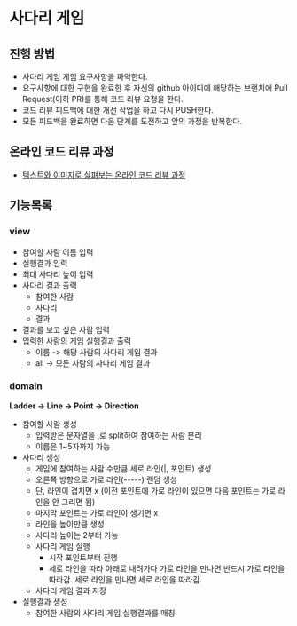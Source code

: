 # 사다리 게임
## 진행 방법
* 사다리 게임 게임 요구사항을 파악한다.
* 요구사항에 대한 구현을 완료한 후 자신의 github 아이디에 해당하는 브랜치에 Pull Request(이하 PR)를 통해 코드 리뷰 요청을 한다.
* 코드 리뷰 피드백에 대한 개선 작업을 하고 다시 PUSH한다.
* 모든 피드백을 완료하면 다음 단계를 도전하고 앞의 과정을 반복한다.

## 온라인 코드 리뷰 과정
* [텍스트와 이미지로 살펴보는 온라인 코드 리뷰 과정](https://github.com/nextstep-step/nextstep-docs/tree/master/codereview)

## 기능목록

### view
- 참여할 사람 이름 입력
- 실행결과 입력
- 최대 사다리 높이 입력
- 사다리 결과 출력
  - 참여한 사람
  - 사다리
  - 결과
- 결과를 보고 싶은 사람 입력
- 입력한 사람의 게임 실행결과 출력
  - 이름 -> 해당 사람의 사다리 게임 결과 
  - all -> 모든 사람의 사다리 게임 결과

### domain
**Ladder -> Line -> Point -> Direction**
- 참여할 사람 생성
  - 입력받은 문자열을 ,로 split하여 참여하는 사람 분리
  - 이름은 1~5자까지 가능
- 사다리 생성
  - 게임에 참여하는 사람 수만큼 세로 라인(|, 포인트) 생성
  - 오른쪽 방향으로 가로 라인(-----) 랜덤 생성 
  - 단, 라인이 겹치면 x (이전 포인트에 가로 라인이 있으면 다음 포인트는 가로 라인을 안 그리면 됨)
  - 마지막 포인트는 가로 라인이 생기면 x
  - 라인을 높이만큼 생성
  - 사다리 높이는 2부터 가능
  - 사다리 게임 실행
    - 시작 포인트부터 진행
    - 세로 라인을 따라 아래로 내려가다 가로 라인을 만나면 반드시 가로 라인을 따라감. 세로 라인을 만나면 세로 라인을 따라감.
  - 사다리 게임 결과 저장
- 실행결과 생성
  - 참여한 사람의 사다리 게임 실행결과를 매칭